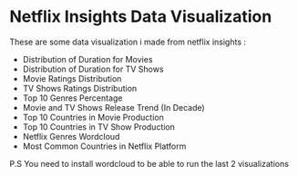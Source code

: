 # Netflix Insights Data Visualization
These are some data visualization i made from netflix insights :
* Distribution of Duration for Movies
* Distribution of Duration for TV Shows
* Movie Ratings Distribution
* TV Shows Ratings Distribution
* Top 10 Genres Percentage
* Movie and TV Shows Release Trend (In Decade)
* Top 10 Countries in Movie Production
* Top 10 Countries in TV Show Production
* Netflix Genres Wordcloud
* Most Common Countries in Netflix Platform

P.S You need to install wordcloud to be able to run the last 2 visualizations
